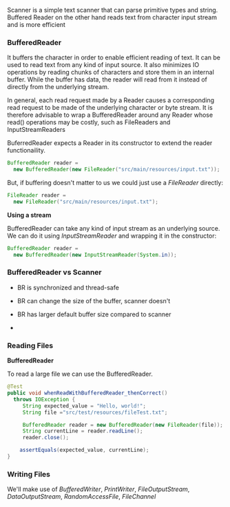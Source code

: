 Scanner is a simple text scanner that can parse primitive types and string. Buffered Reader on the other hand reads text from character input stream and is more efficient

### BufferedReader

It buffers the character in order to enable efficient reading of text. It can be used to read text from any kind of input source. It also minimizes IO operations by reading chunks of characters and store them in an internal buffer. While the buffer has data, the reader will read from it instead of directly from the underlying stream.

In general, each read request made by a Reader causes a corresponding read request to be made of the underlying character or byte stream. It is therefore advisable to wrap a BufferedReader around any Reader whose read() operations may be costly, such as FileReaders and InputStreamReaders

BuferredReader expects a Reader in its constructor to extend the reader functionaility.

```java
BufferedReader reader = 
  new BufferedReader(new FileReader("src/main/resources/input.txt"));
```

But, if buffering doesn't matter to us we could just use a *FileReader* directly:

```java
FileReader reader = 
  new FileReader("src/main/resources/input.txt");
```

**Using a stream**

BufferedReader can take any kind of input stream as an underlying source. We can do it using *InputStreamReader* and wrapping it in the constructor:

```java
BufferedReader reader = 
  new BufferedReader(new InputStreamReader(System.in));
```

### BufferedReader vs Scanner

* BR is synchronized and thread-safe

* BR can change the size of the buffer, scanner doesn't 

* BR has larger default buffer size compared to scanner

* 

### Reading Files

**BufferedReader**

To read a large file we can use the BufferedReader.

```java
@Test
public void whenReadWithBufferedReader_thenCorrect()
  throws IOException {
     String expected_value = "Hello, world!";
     String file ="src/test/resources/fileTest.txt";

     BufferedReader reader = new BufferedReader(new FileReader(file));
     String currentLine = reader.readLine();
     reader.close();

    assertEquals(expected_value, currentLine);
}
```

### Writing Files

We'll make use of *BufferedWriter*, *PrintWriter*, *FileOutputStream*, *DataOutputStream*, *RandomAccessFile*, *FileChannel*
